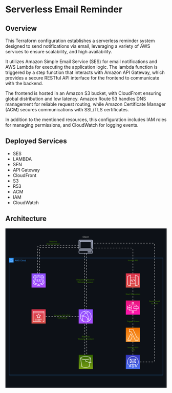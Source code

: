 # Serverless Email Reminder

## Overview

This Terraform configuration establishes a serverless reminder system designed to send notifications via email, leveraging a variety of AWS services to ensure scalability, and high availability.

It utilizes Amazon Simple Email Service (SES) for email notifications and AWS Lambda for executing the application logic. The lambda function is triggered by a step function that interacts with Amazon API Gateway, which provides a secure RESTful API interface for the frontend to communicate with the backend.

The frontend is hosted in an Amazon S3 bucket, with CloudFront ensuring global distribution and low latency. Amazon Route 53 handles DNS management for reliable request routing, while Amazon Certificate Manager (ACM) secures communications with SSL/TLS certificates.

In addition to the mentioned resources, this configuration includes IAM roles for managing permissions, and CloudWatch for logging events.

## Deployed Services

- SES
- LAMBDA
- SFN
- API Gateway
- CloudFront
- S3
- R53
- ACM
- IAM
- CloudWatch 

## Architecture

![Serverless-Email-Reminder-Architecture-Diagram](./assets/serverless-email-reminder.drawio.svg)
